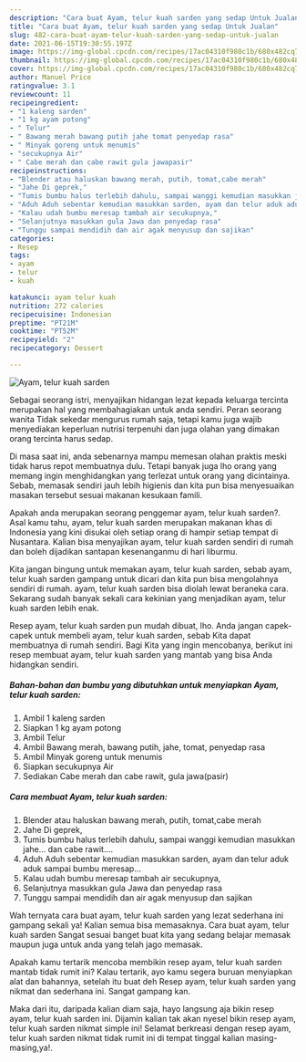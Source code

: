 ```yaml
---
description: "Cara buat Ayam, telur kuah sarden yang sedap Untuk Jualan"
title: "Cara buat Ayam, telur kuah sarden yang sedap Untuk Jualan"
slug: 482-cara-buat-ayam-telur-kuah-sarden-yang-sedap-untuk-jualan
date: 2021-06-15T19:30:55.197Z
image: https://img-global.cpcdn.com/recipes/17ac04310f980c1b/680x482cq70/ayam-telur-kuah-sarden-foto-resep-utama.jpg
thumbnail: https://img-global.cpcdn.com/recipes/17ac04310f980c1b/680x482cq70/ayam-telur-kuah-sarden-foto-resep-utama.jpg
cover: https://img-global.cpcdn.com/recipes/17ac04310f980c1b/680x482cq70/ayam-telur-kuah-sarden-foto-resep-utama.jpg
author: Manuel Price
ratingvalue: 3.1
reviewcount: 11
recipeingredient:
- "1 kaleng sarden"
- "1 kg ayam potong"
- " Telur"
- " Bawang merah bawang putih jahe tomat penyedap rasa"
- " Minyak goreng untuk menumis"
- "secukupnya Air"
- " Cabe merah dan cabe rawit gula jawapasir"
recipeinstructions:
- "Blender atau haluskan bawang merah, putih, tomat,cabe merah"
- "Jahe Di geprek,"
- "Tumis bumbu halus terlebih dahulu, sampai wanggi kemudian masukkan jahe... dan cabe rawit...."
- "Aduh Aduh sebentar kemudian masukkan sarden, ayam dan telur aduk aduk sampai bumbu meresap..."
- "Kalau udah bumbu meresap tambah air secukupnya,"
- "Selanjutnya masukkan gula Jawa dan penyedap rasa"
- "Tunggu sampai mendidih dan air agak menyusup dan sajikan"
categories:
- Resep
tags:
- ayam
- telur
- kuah

katakunci: ayam telur kuah 
nutrition: 272 calories
recipecuisine: Indonesian
preptime: "PT21M"
cooktime: "PT52M"
recipeyield: "2"
recipecategory: Dessert

---
```



![Ayam, telur kuah sarden](https://img-global.cpcdn.com/recipes/17ac04310f980c1b/680x482cq70/ayam-telur-kuah-sarden-foto-resep-utama.jpg)

Sebagai seorang istri, menyajikan hidangan lezat kepada keluarga tercinta merupakan hal yang membahagiakan untuk anda sendiri. Peran seorang  wanita Tidak sekedar mengurus rumah saja, tetapi kamu juga wajib menyediakan keperluan nutrisi terpenuhi dan juga olahan yang dimakan orang tercinta harus sedap.

Di masa  saat ini, anda sebenarnya mampu memesan olahan praktis meski tidak harus repot membuatnya dulu. Tetapi banyak juga lho orang yang memang ingin menghidangkan yang terlezat untuk orang yang dicintainya. Sebab, memasak sendiri jauh lebih higienis dan kita pun bisa menyesuaikan masakan tersebut sesuai makanan kesukaan famili. 



Apakah anda merupakan seorang penggemar ayam, telur kuah sarden?. Asal kamu tahu, ayam, telur kuah sarden merupakan makanan khas di Indonesia yang kini disukai oleh setiap orang di hampir setiap tempat di Nusantara. Kalian bisa menyajikan ayam, telur kuah sarden sendiri di rumah dan boleh dijadikan santapan kesenanganmu di hari liburmu.

Kita jangan bingung untuk memakan ayam, telur kuah sarden, sebab ayam, telur kuah sarden gampang untuk dicari dan kita pun bisa mengolahnya sendiri di rumah. ayam, telur kuah sarden bisa diolah lewat beraneka cara. Sekarang sudah banyak sekali cara kekinian yang menjadikan ayam, telur kuah sarden lebih enak.

Resep ayam, telur kuah sarden pun mudah dibuat, lho. Anda jangan capek-capek untuk membeli ayam, telur kuah sarden, sebab Kita dapat membuatnya di rumah sendiri. Bagi Kita yang ingin mencobanya, berikut ini resep membuat ayam, telur kuah sarden yang mantab yang bisa Anda hidangkan sendiri.

<!--inarticleads1-->

##### Bahan-bahan dan bumbu yang dibutuhkan untuk menyiapkan Ayam, telur kuah sarden:

1. Ambil 1 kaleng sarden
1. Siapkan 1 kg ayam potong
1. Ambil  Telur
1. Ambil  Bawang merah, bawang putih, jahe, tomat, penyedap rasa
1. Ambil  Minyak goreng untuk menumis
1. Siapkan secukupnya Air
1. Sediakan  Cabe merah dan cabe rawit, gula jawa(pasir)




<!--inarticleads2-->

##### Cara membuat Ayam, telur kuah sarden:

1. Blender atau haluskan bawang merah, putih, tomat,cabe merah
1. Jahe Di geprek,
1. Tumis bumbu halus terlebih dahulu, sampai wanggi kemudian masukkan jahe... dan cabe rawit....
1. Aduh Aduh sebentar kemudian masukkan sarden, ayam dan telur aduk aduk sampai bumbu meresap...
1. Kalau udah bumbu meresap tambah air secukupnya,
1. Selanjutnya masukkan gula Jawa dan penyedap rasa
1. Tunggu sampai mendidih dan air agak menyusup dan sajikan




Wah ternyata cara buat ayam, telur kuah sarden yang lezat sederhana ini gampang sekali ya! Kalian semua bisa memasaknya. Cara buat ayam, telur kuah sarden Sangat sesuai banget buat kita yang sedang belajar memasak maupun juga untuk anda yang telah jago memasak.

Apakah kamu tertarik mencoba membikin resep ayam, telur kuah sarden mantab tidak rumit ini? Kalau tertarik, ayo kamu segera buruan menyiapkan alat dan bahannya, setelah itu buat deh Resep ayam, telur kuah sarden yang nikmat dan sederhana ini. Sangat gampang kan. 

Maka dari itu, daripada kalian diam saja, hayo langsung aja bikin resep ayam, telur kuah sarden ini. Dijamin kalian tak akan nyesel bikin resep ayam, telur kuah sarden nikmat simple ini! Selamat berkreasi dengan resep ayam, telur kuah sarden nikmat tidak rumit ini di tempat tinggal kalian masing-masing,ya!.

